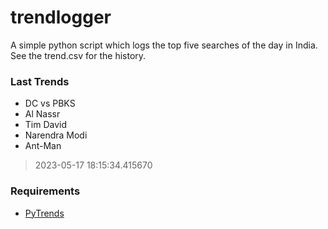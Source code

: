 # trendlogger
A simple python script which logs the top five searches of the day in India.<br>See the trend.csv for the history.<br>

<!-- Last Trends -->
### Last Trends
* DC vs PBKS
* Al Nassr
* Tim David
* Narendra Modi
* Ant-Man
> 2023-05-17 18:15:34.415670

<!-- Requirements -->
### Requirements
* [PyTrends](https://github.com/dreyco676/pytrends)
